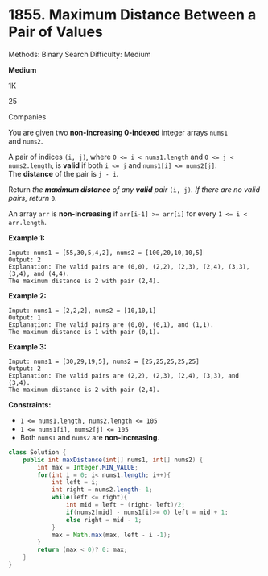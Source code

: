 # 1855. Maximum Distance Between a Pair of Values

Methods: Binary Search
Difficulty: Medium

**Medium**

1K

25

Companies

You are given two **non-increasing 0-indexed** integer arrays `nums1` and `nums2`.

A pair of indices `(i, j)`, where `0 <= i < nums1.length` and `0 <= j < nums2.length`, is **valid** if both `i <= j` and `nums1[i] <= nums2[j]`. The **distance** of the pair is `j - i`.

Return *the **maximum distance** of any **valid** pair* `(i, j)`*. If there are no valid pairs, return* `0`.

An array `arr` is **non-increasing** if `arr[i-1] >= arr[i]` for every `1 <= i < arr.length`.

**Example 1:**

```
Input: nums1 = [55,30,5,4,2], nums2 = [100,20,10,10,5]
Output: 2
Explanation: The valid pairs are (0,0), (2,2), (2,3), (2,4), (3,3), (3,4), and (4,4).
The maximum distance is 2 with pair (2,4).

```

**Example 2:**

```
Input: nums1 = [2,2,2], nums2 = [10,10,1]
Output: 1
Explanation: The valid pairs are (0,0), (0,1), and (1,1).
The maximum distance is 1 with pair (0,1).

```

**Example 3:**

```
Input: nums1 = [30,29,19,5], nums2 = [25,25,25,25,25]
Output: 2
Explanation: The valid pairs are (2,2), (2,3), (2,4), (3,3), and (3,4).
The maximum distance is 2 with pair (2,4).

```

**Constraints:**

- `1 <= nums1.length, nums2.length <= 105`
- `1 <= nums1[i], nums2[j] <= 105`
- Both `nums1` and `nums2` are **non-increasing**.

```java
class Solution {
    public int maxDistance(int[] nums1, int[] nums2) {
        int max = Integer.MIN_VALUE;
        for(int i = 0; i< nums1.length; i++){
            int left = i;
            int right = nums2.length- 1;
            while(left <= right){
                int mid = left + (right- left)/2;
                if(nums2[mid] - nums1[i]>= 0) left = mid + 1;
                else right = mid - 1;
            }
            max = Math.max(max, left - i -1);
        }
        return (max < 0)? 0: max;
    }
}
```